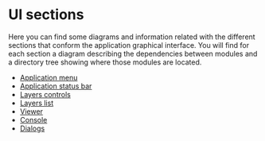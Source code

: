 # UI sections

Here you can find some diagrams and information related with the different
sections that conform the application graphical interface. You will find for each section a diagram describing
the dependencies between modules and a directory tree showing where those modules are located.

- [Application menu](./application_menus_ui)
- [Application status bar](./application_status_bar_ui)
- [Layers controls](./layers_controls_ui)
- [Layers list](./layers_list_ui)
- [Viewer](./viewer_ui)
- [Console](./console_ui)
- [Dialogs](./dialogs_ui)

